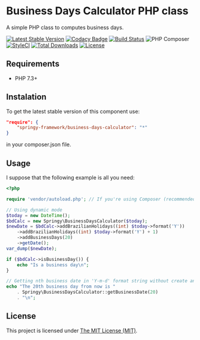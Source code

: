 # Business Days Calculator PHP class

A simple PHP class to computes business days.

[![Latest Stable Version](https://poser.pugx.org/springy-framework/business-days-calculator/v/stable)](https://packagist.org/packages/springy-framework/business-days-calculator)
[![Codacy Badge](https://app.codacy.com/project/badge/Grade/904f30bd1d82473a852af28384a915c8)](https://www.codacy.com/gh/springy-framework/business-days-calculator/dashboard?utm_source=github.com&amp;utm_medium=referral&amp;utm_content=springy-framework/business-days-calculator&amp;utm_campaign=Badge_Grade)
[![Build Status](https://travis-ci.org/springy-framework/business-days-calculator.svg?branch=main)](https://travis-ci.org/springy-framework/business-days-calculator)
![PHP Composer](https://github.com/springy-framework/business-days-calculator/workflows/PHP%20Composer/badge.svg)
[![StyleCI](https://github.styleci.io/repos/318666163/shield?style=flat)](https://github.styleci.io/repos/318666163)
[![Total Downloads](https://poser.pugx.org/springy-framework/business-days-calculator/downloads)](https://packagist.org/packages/springy-framework/business-days-calculator)
[![License](https://poser.pugx.org/springy-framework/business-days-calculator/license)](https://packagist.org/packages/springy-framework/business-days-calculator)

## Requirements

-   PHP 7.3+

## Instalation

To get the latest stable version of this component use:

```json
"require": {
    "springy-framework/business-days-calculator": "*"
}
```

in your composer.json file.

## Usage

I suppose that the following example is all you need:

```php
<?php

require 'vendor/autoload.php'; // If you're using Composer (recommended)

// Using dynamic mode
$today = new DateTime();
$bdCalc = new Springy\BusinessDaysCalculator($today);
$newDate = $bdCalc->addBrazilianHolidays((int) $today->format('Y'))
    ->addBrazilianHolidays((int) $today->format('Y') + 1)
    ->addBusinessDays(20)
    ->getDate();
var_dump($newDate);

if ($bdCalc->isBusinessDay()) {
    echo "Is a business day\n";
}

// Getting nth business date in 'Y-m-d' format string without create an object
echo "The 20th business day from now is "
    . Springy\BusinessDaysCalculator::getBusinessDate(20)
    . "\n";

```

## License

This project is licensed under [The MIT License (MIT)](/LICENSE).

